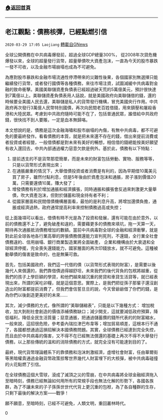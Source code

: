 ###  [:house:返回首頁](https://github.com/ourhimalayas/txt)
---

## 老江觀點：債務核彈，已經點燃引信
`2020-03-29 17:05 Laojiang` [轉載自GNews](https://gnews.org/zh-hant/156495/)

全球公開債務在中共病毒爆發前，超過全球GDP總量300%， 從2008年次貸危機爆發以來，全球的超量發行貨幣，超量舉債吹大資產泡沫，一直為今天的股市暴跌一發不可收，以及金融市場崩塌也成為不可避免。



為應對股市暴跌和金融市場流通性停滯帶來的災難性後果，各個國家別無選擇只能繼續發行貨幣，或者發行國債等各種債務，來往市場注資，試圖減緩中共病毒對金融的致命衝擊。美國美聯儲資產負債表已經超過破天荒的5萬億美元，預計很快達到7萬億以上。美聯儲資產負債表用人話說，就是美國政府向美聯儲借的錢，還的時候要全美國人民去還，美聯儲是私人的貨幣發行機構，冒充美國央行作用。中共政府再次發行3萬億人民幣特別國債，再次向民間老百姓借錢，用來鎮壓和屠殺香港和大陸民眾。考慮到中共政府隨時可能不在了，包括普通民眾，誰借給中共政府錢，很快找不到人要賬，一定是血本無歸咯。



本文想說的是，債務是這次金融海嘯和股市崩塌的內傷，有無中共病毒，都不可避免的要最終發作。看看債務的本質，就是把未來還不存在的錢，借出來提前消費或者投資或者經營，一般借債都是對未來有美好的暢想，相信借的錢總能按美好願望有收入還回去，中共內部通過權力惡意欠款是例外。基於此，債務有以下特點：

1. 提前透支的不是貨幣那麼簡單，而是未來的財富包括勞動、實物、服務等等，只是以貨幣形式表現出來；
2. 在通脹嚴重的情況下，大舉借債投資或者消費是有利的，因為早期借10萬美元買了房子，雖然付點利息，但是5年後由於資產泡沫和通脹，房子漲到價值20萬，只需要還債10萬，賺大發了；
3. 增發債務有利於增加通脹和經濟擴張，同時通脹和擴張會反過來刺激更大量舉債，吹大資產泡沫，但對於儲蓄和現金持有者不利；
4. 從國家層面和民間借債機構層面看，最怕的是利息升高，將增加還債負擔，通脹或經濟過熱，政府通常提高利率來控制債務過高或失控；


從上面幾項可以看出，借債有時不光是為了投資和發展，還有可能在由於意外，以前的債務還不上了，避免破產和違約，需要藉更多的債務來填坑，拖一天算一天，期待再次通脹抵消債務增加的數額。當前中共病毒對全球的金融和經濟衝擊，就是對此前全球各地各行業高舉的誇張債務償還能力宣判死刑，不還錢，全行業全社會債務違約、信用崩塌、銀行商業製造業將全面破產， 企業和機構由於大衰退和全球經濟停擺，完全喪失還錢能力，國家層面的再次印錢放水，就不可避免。這種被動舉債的傷害是致命的，也是無藥可救。



首先，包括美國政府，我們這一代借的債（以貨幣形式表現的財富），是需要以後幾代人來償還的，我們靠借債過得越舒坦，未來我們的後代背負的包袱將越重，從我們的孩子上學巨額的學貸，和他們越來越沉重的房貸和車貸生活貸等，就已經表現出來，所謂的寅吃卯糧，就是這個意思。實際上，是我們把從孫子那輩子還沒創造出的財富都提前消費了，但我們會信誓旦旦的說，今天曾爺爺借了你們的錢，是為你們以後創造更美好的未來……

其次，減少債務的方式，像所謂的“美聯儲縮表”，只能是以下幾種方式： 增加稅收，加大剝削社會創造的價值添補債務缺口；減少開支，這就要減低政府預算，降低福利，降低全民生活質量；惡意通脹，把通過儲蓄攢的錢所代表的的財富縮水，一般來說，這招很危險，參考委內瑞拉津巴布韋等；增加貿易順差，這根本行不通了，各國都想通過這損招解決本國債務問題。其實，全球債務已經達到完全失控，而且由於中共病毒的傷害，又不得不在已經無法償還的基礎上再次不得不大舉發行債務，以上那些傳統的溫和的消除債務的方式，就完全沒有可能達到目的了。

最終，現代貨幣理論體系下的靠債務和泡沫刺激經濟，虛增社會財富，任由華爾街等黑暗權貴通過金融貨幣政策掠奪世界幾代人財富埋下的大核彈，被中共病毒碰撞的火花點燃了引信。



在全球債務這個大雪球，滾成了滅頂之災的雪崩，在中共病毒將全球金融經濟拖入至暗時刻，債務已經無論如何用所有的常規手段也無法化解的形勢下，各國各族群，為了不讓未來的子子孫孫世世代代背上更沉重的包袱，為了各自種群的生存，只剩下最後的解決方案——戰爭！



願不願意，至暗時刻，已經不可避免，人類文明，重回叢林時代。

0
